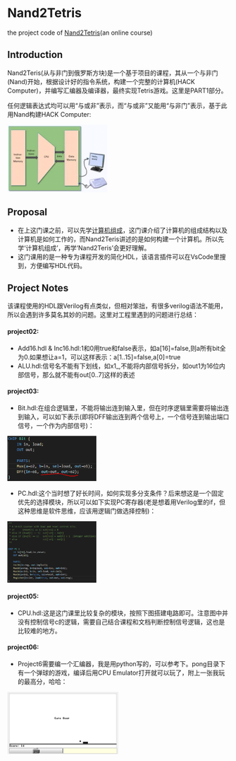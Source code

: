# Nand2Tetris
the project code of [Nand2Tetris](https://www.coursera.org/learn/build-a-computer)(an online course)

## Introduction

Nand2Teris(从与非门到俄罗斯方块)是一个基于项目的课程，其从一个与非门(Nand)开始，根据设计好的指令系统，构建一个完整的计算机(HACK Computer)，并编写汇编器及编译器，最终实现Tetris游戏。这里是PART1部分。

任何逻辑表达式均可以用“与或非”表示，而“与或非”又能用“与非门”表示，基于此用Nand构建HACK Computer:
<div align=left><img src=image/Hack.png width=45%></div>

## Proposal
- 在上这门课之前，可以先学[计算机组成](https://www.coursera.org/learn/jisuanji-zucheng)，这门课介绍了计算机的组成结构以及计算机是如何工作的，而Nand2Teris讲述的是如何构建一个计算机。所以先学‘计算机组成’，再学‘Nand2Teris’会更好理解。
- 这门课用的是一种专为课程开发的简化HDL，该语言插件可以在VsCode里搜到，方便编写HDL代码。

## Project Notes
该课程使用的HDL跟Verilog有点类似，但相对笨拙，有很多verilog语法不能用，所以会遇到许多莫名其妙的问题。这里对工程里遇到的问题进行总结：

#### project02:
   - Add16.hdl & Inc16.hdl:1和0用true和false表示，如a[16]=false,则a所有bit全为0.如果想让a=1，可以这样表示：a[1..15]=false,a[0]=true
   - ALU.hdl:信号名不能有下划线，如x1_,不能将内部信号拆分，如out1为16位内部信号，那么就不能有out[0..7]这样的表述

#### project03:
   - Bit.hdl:在组合逻辑里，不能将输出连到输入里，但在时序逻辑里需要将输出连到输入，可以如下表示(即将DFF输出连到两个信号上，一个信号连到输出端口信号，一个作为内部信号)：
   <div align=left><img src=image/bit_hdl.png width=40%></div>

   - PC.hdl:这个当时想了好长时间，如何实现多分支条件？后来想这是一个固定优先的选择模块，所以可以如下实现PC寄存器(老是想着用Verilog里的if，但这种思维是软件思维，应该用逻辑门做选择控制)：
   <div align=left><img src=image/pc_hdl.png width=40%></div>
   
#### project05:
   - CPU.hdl:这是这门课里比较复杂的模块，按照下图搭建电路即可。注意图中并没有控制信号c的逻辑，需要自己结合课程和文档判断控制信号逻辑，这也是比较难的地方。

#### project06:
   - Project6需要编一个汇编器，我是用python写的，可以参考下。pong目录下有一个弹球的游戏，编译后用CPU Emulator打开就可以玩了，附上一张我玩的最高分，哈哈：
   <div align=left><img src=image/game_over.png width=50%></div>
